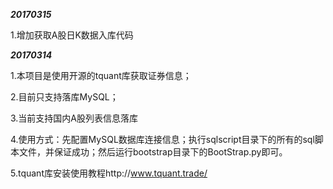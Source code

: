 **_20170315_**

1.增加获取A股日K数据入库代码

**_20170314_**

1.本项目是使用开源的tquant库获取证券信息；

2.目前只支持落库MySQL；

3.当前支持国内A股列表信息落库

4.使用方式：先配置MySQL数据库连接信息；执行sqlscript目录下的所有的sql脚本文件，并保证成功；然后运行bootstrap目录下的BootStrap.py即可。

5.tquant库安装使用教程http://www.tquant.trade/
